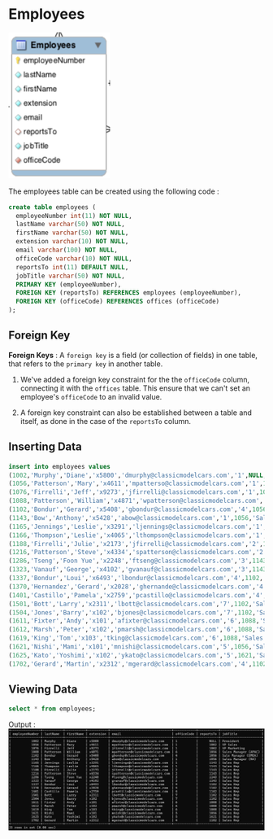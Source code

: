# Employees

<img src="img/employees.png" width="200">

The employees table can be created using the following code :

```sql
create table employees (
  employeeNumber int(11) NOT NULL,
  lastName varchar(50) NOT NULL,
  firstName varchar(50) NOT NULL,
  extension varchar(10) NOT NULL,
  email varchar(100) NOT NULL,
  officeCode varchar(10) NOT NULL,
  reportsTo int(11) DEFAULT NULL,
  jobTitle varchar(50) NOT NULL,
  PRIMARY KEY (employeeNumber),
  FOREIGN KEY (reportsTo) REFERENCES employees (employeeNumber),
  FOREIGN KEY (officeCode) REFERENCES offices (officeCode)
);
```

## Foreign Key

**Foreign Keys** : A `foreign key` is a field (or collection of fields) in one table, that refers to the `primary key` in another table.

1. We've added a foreign key constraint for the the `officeCode` column, connecting it with the `offices` table. This ensure that we can't set an employee's `officeCode` to an invalid value.

2. A foreign key constraint can also be established between a table and itself, as done in the case of the `reportsTo` column.

## Inserting Data

```sql
insert into employees values
(1002,'Murphy','Diane','x5800','dmurphy@classicmodelcars.com','1',NULL,'President'),
(1056,'Patterson','Mary','x4611','mpatterso@classicmodelcars.com','1',1002,'VP Sales'),
(1076,'Firrelli','Jeff','x9273','jfirrelli@classicmodelcars.com','1',1002,'VP Marketing'),
(1088,'Patterson','William','x4871','wpatterson@classicmodelcars.com','6',1056,'Sales Manager (APAC)'),
(1102,'Bondur','Gerard','x5408','gbondur@classicmodelcars.com','4',1056,'Sale Manager (EMEA)'),
(1143,'Bow','Anthony','x5428','abow@classicmodelcars.com','1',1056,'Sales Manager (NA)'),
(1165,'Jennings','Leslie','x3291','ljennings@classicmodelcars.com','1',1143,'Sales Rep'),
(1166,'Thompson','Leslie','x4065','lthompson@classicmodelcars.com','1',1143,'Sales Rep'),
(1188,'Firrelli','Julie','x2173','jfirrelli@classicmodelcars.com','2',1143,'Sales Rep'),
(1216,'Patterson','Steve','x4334','spatterson@classicmodelcars.com','2',1143,'Sales Rep'),
(1286,'Tseng','Foon Yue','x2248','ftseng@classicmodelcars.com','3',1143,'Sales Rep'),
(1323,'Vanauf','George','x4102','gvanauf@classicmodelcars.com','3',1143,'Sales Rep'),
(1337,'Bondur','Loui','x6493','lbondur@classicmodelcars.com','4',1102,'Sales Rep'),
(1370,'Hernandez','Gerard','x2028','ghernande@classicmodelcars.com','4',1102,'Sales Rep'),
(1401,'Castillo','Pamela','x2759','pcastillo@classicmodelcars.com','4',1102,'Sales Rep'),
(1501,'Bott','Larry','x2311','lbott@classicmodelcars.com','7',1102,'Sales Rep'),
(1504,'Jones','Barry','x102','bjones@classicmodelcars.com','7',1102,'Sales Rep'),
(1611,'Fixter','Andy','x101','afixter@classicmodelcars.com','6',1088,'Sales Rep'),
(1612,'Marsh','Peter','x102','pmarsh@classicmodelcars.com','6',1088,'Sales Rep'),
(1619,'King','Tom','x103','tking@classicmodelcars.com','6',1088,'Sales Rep'),
(1621,'Nishi','Mami','x101','mnishi@classicmodelcars.com','5',1056,'Sales Rep'),
(1625,'Kato','Yoshimi','x102','ykato@classicmodelcars.com','5',1621,'Sales Rep'),
(1702,'Gerard','Martin','x2312','mgerard@classicmodelcars.com','4',1102,'Sales Rep');
```

## Viewing Data

```sql
select * from employees;
```

Output :
<img src="img/select_employees.png">